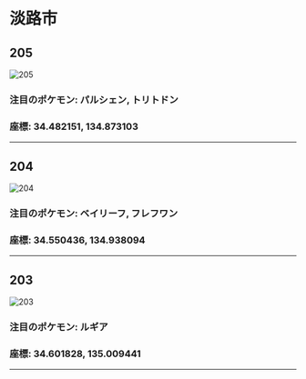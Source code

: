 # 淡路市
## 205
![205](https://local.pokemon.jp/img/p/manhole/8e5813792f66a65c189ff519bafd76e8_l.png "205")
### 注目のポケモン: パルシェン, トリトドン
### 座標: 34.482151, 134.873103
---
## 204
![204](https://local.pokemon.jp/img/p/manhole/521884db6e67a711689a534f225e5555_l.png "204")
### 注目のポケモン: ベイリーフ, フレフワン
### 座標: 34.550436, 134.938094
---
## 203
![203](https://local.pokemon.jp/img/p/manhole/3b9a7a603fe46a8c9ca44daa6d465c4e_l.png "203")
### 注目のポケモン: ルギア
### 座標: 34.601828, 135.009441
---